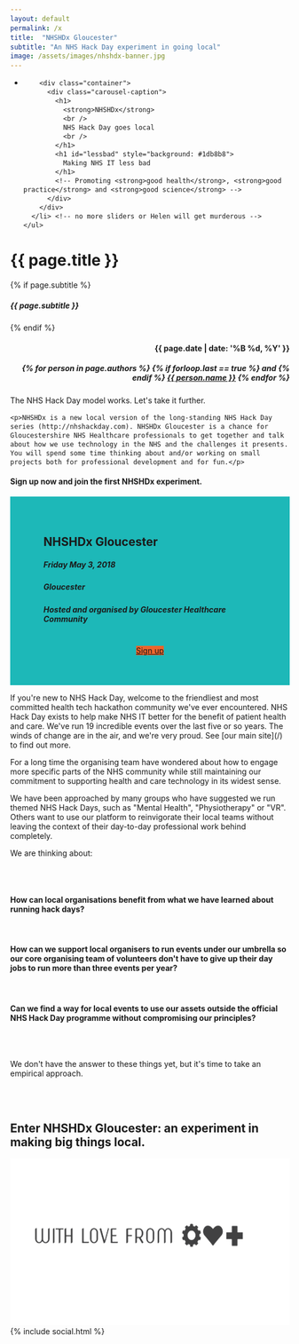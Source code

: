```yaml
---
layout: default
permalink: /x
title:  "NHSHDx Gloucester"
subtitle: "An NHS Hack Day experiment in going local"
image: /assets/images/nhshdx-banner.jpg
---
```

<section id="slider_wrapper" class="slider_wrapper full_page_photo">
  <div id="main_flexslider" class="flexslider">
    <ul class="slides">
      <li class="item" style="background-image: url(/assets/images/nhshdx-banner.jpg)">

        <div class="container">
          <div class="carousel-caption">
            <h1>
              <strong>NHSHDx</strong>
              <br />
              NHS Hack Day goes local
              <br />
            </h1>
            <h1 id="lessbad" style="background: #1db8b8">
              Making NHS IT less bad
            </h1>
            <!-- Promoting <strong>good health</strong>, <strong>good practice</strong> and <strong>good science</strong> -->
          </div>
        </div>
      </li> <!-- no more sliders or Helen will get murderous -->
    </ul>
  </div>
</section>

<div class="hgroup centered">
	<div class="container">
		<h1>{{ page.title }}</h1>
		{% if page.subtitle %}
			<h5>{{ page.subtitle }}</h5>
		{% endif %}
		<div class="pull-right" align="right">
			<h4>{{ page.date | date: '%B %d, %Y' }}</h4>
			<h5>
			{% for person in page.authors %}
				{% if forloop.last == true %}
					and
				{% endif %}
				<a href="{{ person.url }}" target="_blank">{{ person.name }}</a>
			{% endfor %}	
			</h5>
		</div>
	</div>
</div>
<div class="container">
	<p>The NHS Hack Day model works. Let's take it further.</p>

	<p>NHSHDx is a new local version of the long-standing NHS Hack Day series (http://nhshackday.com). NHSHDx Gloucester is a chance for Gloucestershire NHS Healthcare professionals to get together and talk about how we use technology in the NHS and the challenges it presents. You will spend some time thinking about and/or working on small projects both for professional development and for fun.</p>

<section class="call_to_action" id="signups">
<div class="container">
  <div class="row">
    <h4>Sign up now and join the first NHSHDx experiment.</h4>
      <div class="col-md-6 col-md-offset-3" style="background: #1db8b8; padding: 40px 60px">
        <h2>NHSHDx Gloucester</h2>
        <h5>
          <i class="fas fa-calendar-alt"></i> Friday May 3, 2018
        </h5>
        <h5>
          <i class="fas fa-map-marker-alt"></i>Gloucester
        </h5>
        <h5 style="margin-bottom: 40px">
          <i class="fa fa-users"></i>Hosted and organised by Gloucester Healthcare Community
        </h5>
        <center>
          <p>
            <a class="btn btn-info btn-lg" style="background: #ec652b" target="_blank" href="https://nhshdxgloucester.eventbrite.co.uk/">
              Sign up
            </a>
          </p>
        </center>
      </div>
  </div> <!-- row -->
</div>   <!-- container -->
</section>

<p>If you're new to NHS Hack Day, welcome to the friendliest and most committed health tech hackathon community we've ever encountered. NHS Hack Day exists to help make NHS IT better for the benefit of patient health and care. We've run 19 incredible events over the last five or so years. The winds of change are in the air, and we're very proud. See [our main site](/) to find out more.</p>

<p>For a long time the organising team have wondered about how to engage more specific parts of the NHS community while still maintaining our commitment to supporting health and care technology in its widest sense.</p>

<p>We have been approached by many groups who have suggested we run themed NHS Hack Days, such as "Mental Health", "Physiotherapy" or "VR". Others want to use our platform to reinvigorate their local teams without leaving the context of their day-to-day professional work behind completely.</p>

<p>We are thinking about:</p>
<br><br>
<h4>How can <b>local organisations</b> benefit from what we have learned about running hack days?</h4>
<br>
<h4>How can we support <b>local organisers</b> to run events under our umbrella so our core organising team of volunteers don't have to give up their day jobs to run more than three events per year?</h4>
<br>
<h4>Can we find a way for <b>local events</b> to use our assets outside the official NHS Hack Day programme without compromising our principles?</h4>
<br><br>
<p>We don't have the answer to these things yet, but it's time to take an empirical approach.</p>
<br><br>
<h2><strong>Enter NHSHDx Gloucester: an experiment in making big things local.</strong></h2>
</div>

<div class="container center">
	<img src="/assets/images/nhshd/with-love.png" height="300px" />
    {% include social.html %}
</div>